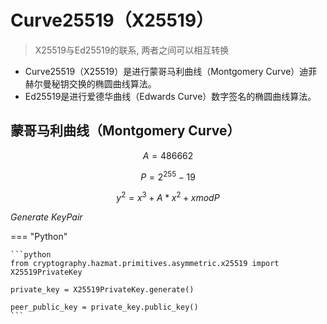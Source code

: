 # Curve25519（X25519）

> X25519与Ed25519的联系, 两者之间可以相互转换

- Curve25519（X25519）是进行蒙哥马利曲线（Montgomery Curve）迪菲赫尔曼秘钥交换的椭圆曲线算法。
- Ed25519是进行爱德华曲线（Edwards Curve）数字签名的椭圆曲线算法。

## 蒙哥马利曲线（Montgomery Curve）

$$A = 486662$$

$$P = 2^{255} - 19$$

$$y^{2} = x^{3} + A * x^{2} + x mod P$$

*Generate KeyPair*

=== "Python"
    
    ```python
    from cryptography.hazmat.primitives.asymmetric.x25519 import X25519PrivateKey

    private_key = X25519PrivateKey.generate()

    peer_public_key = private_key.public_key()
    ```
